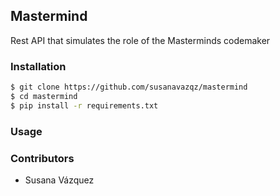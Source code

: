 ## Mastermind
Rest API that simulates the role of the Masterminds codemaker


### Installation

```bash
$ git clone https://github.com/susanavazqz/mastermind
$ cd mastermind
$ pip install -r requirements.txt
```

### Usage


### Contributors

* Susana Vázquez




